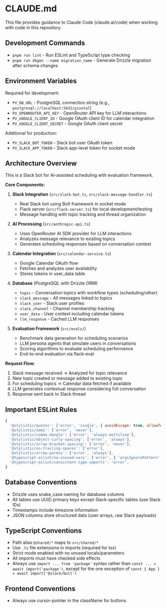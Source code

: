 # CLAUDE.md

This file provides guidance to Claude Code (claude.ai/code) when working with code in this repository.

## Development Commands

- `pnpm run lint` - Run ESLint and TypeScript type checking
- `pnpm run dkgen --name migration_name` - Generate Drizzle migration after schema changes

## Environment Variables

Required for development:
- `PV_DB_URL` - PostgreSQL connection string (e.g., `postgresql://localhost:5432/pivotal`)
- `PV_OPENROUTER_API_KEY` - OpenRouter API key for LLM interactions
- `PV_GOOGLE_CLIENT_ID` - Google OAuth client ID for calendar integration
- `PV_GOOGLE_CLIENT_SECRET` - Google OAuth client secret

Additional for production:
- `PV_SLACK_BOT_TOKEN` - Slack bot user OAuth token
- `PV_SLACK_APP_TOKEN` - Slack app-level token for socket mode

## Architecture Overview

This is a Slack bot for AI-assisted scheduling with evaluation framework.

**Core Components:**

1. **Slack Integration** (`src/slack-bot.ts`, `src/slack-message-handler.ts`)
   - Real Slack bot using Bolt framework in socket mode
   - Flack server (`src/flack-server.ts`) for local development/testing
   - Message handling with topic tracking and thread organization

2. **AI Processing** (`src/anthropic-api.ts`)
   - Uses OpenRouter AI SDK provider for LLM interactions
   - Analyzes message relevance to existing topics
   - Generates scheduling responses based on conversation context

3. **Calendar Integration** (`src/calendar-service.ts`)
   - Google Calendar OAuth flow
   - Fetches and analyzes user availability
   - Stores tokens in user_data table

4. **Database** (PostgreSQL with Drizzle ORM)
   - `topic` - Conversation topics with workflow types (scheduling/other)
   - `slack_message` - All messages linked to topics
   - `slack_user` - Slack user profiles
   - `slack_channel` - Channel membership tracking
   - `user_data` - User context including calendar tokens
   - `llm_response` - Cached LLM responses

5. **Evaluation Framework** (`src/evals/`)
   - Benchmark data generation for scheduling scenarios
   - LLM persona agents that simulate users in conversations
   - Scoring algorithms to evaluate scheduling performance
   - End-to-end evaluation via flack-eval

**Request Flow:**
1. Slack message received → Analyzed for topic relevance
2. New topic created or message added to existing topic
3. For scheduling topics → Calendar data fetched if available
4. LLM generates contextual response considering full conversation
5. Response sent back to Slack thread

## Important ESLint Rules

```javascript
{
  '@stylistic/quotes': ['error', 'single', { avoidEscape: true, allowTemplateLiterals: 'avoidEscape' }],
  '@stylistic/semi': ['error', 'never'],
  '@stylistic/comma-dangle': ['error', 'always-multiline'],
  '@stylistic/object-curly-spacing': ['error', 'always'],
  '@stylistic/array-bracket-spacing': ['error', 'never'],
  '@stylistic/no-trailing-spaces': ['error'],
  '@stylistic/arrow-parens': ['error', 'always'],
  '@typescript-eslint/no-unused-vars': ['error', { 'argsIgnorePattern': '^_', 'varsIgnorePattern': '^_' }],
  '@typescript-eslint/consistent-type-imports': 'error',
}
```

## Database Conventions

- Drizzle uses snake_case naming for database columns
- All tables use UUID primary keys except Slack-specific tables (use Slack IDs)
- Timestamps include timezone information
- JSON columns store structured data (user arrays, raw Slack payloads)

## TypeScript Conventions

- Path alias `@shared/*` maps to `src/shared/*`
- Use `.ts` file extensions in imports (required for tsx)
- Strict mode enabled with no unused locals/parameters
- All imports must have checked side effects
- Always use `import ... from 'package'` syntax rather than `const ... = await import('package')`, except for the one exception of `const { App } = await import('@slack/bolt')`

## Frontend Conventions

- Always use cursor-pointer in the className for buttons

